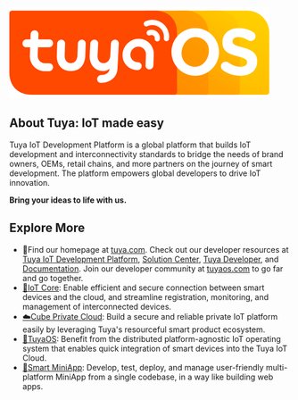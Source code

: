 [![](site_logo.png)](https://tuyaos.com)

## About Tuya: IoT made easy

Tuya IoT Development Platform is a global platform that builds IoT development and interconnectivity standards to bridge the needs of brand owners, OEMs, retail chains, and more partners on the journey of smart development. The platform empowers global developers to drive IoT innovation.

**Bring your ideas to life with us.**

## Explore More

* 🏡Find our homepage at  [tuya.com](https://tuya.com). Check out our developer resources at [Tuya IoT Development Platform](https://iot.tuya.com/), [Solution Center](https://solution.tuya.com/), [Tuya Developer](https://developer.tuya.com/en), and [Documentation](https://developer.tuya.com/docs). Join our developer community at [tuyaos.com](https://tuyaos.com) to go far and go together.
* [🔋IoT Core](https://developer.tuya.com/en/iot-core): Enable efficient and secure connection between smart devices and the cloud, and streamline registration, monitoring, and management of interconnected devices.
* [☁️Cube Private Cloud](https://www.tuya.com/solution/cube): Build a secure and reliable private IoT platform easily by leveraging Tuya's resourceful smart product ecosystem.
* [🚀TuyaOS](https://developer.tuya.com/en/tuyaos): Benefit from the distributed platform-agnostic IoT operating system that enables quick integration of smart devices into the Tuya IoT Cloud.
* [🧩Smart MiniApp](https://developer.tuya.com/miniapp/): Develop, test, deploy, and manage user-friendly multi-platform MiniApp from a single codebase, in a way like building web apps.